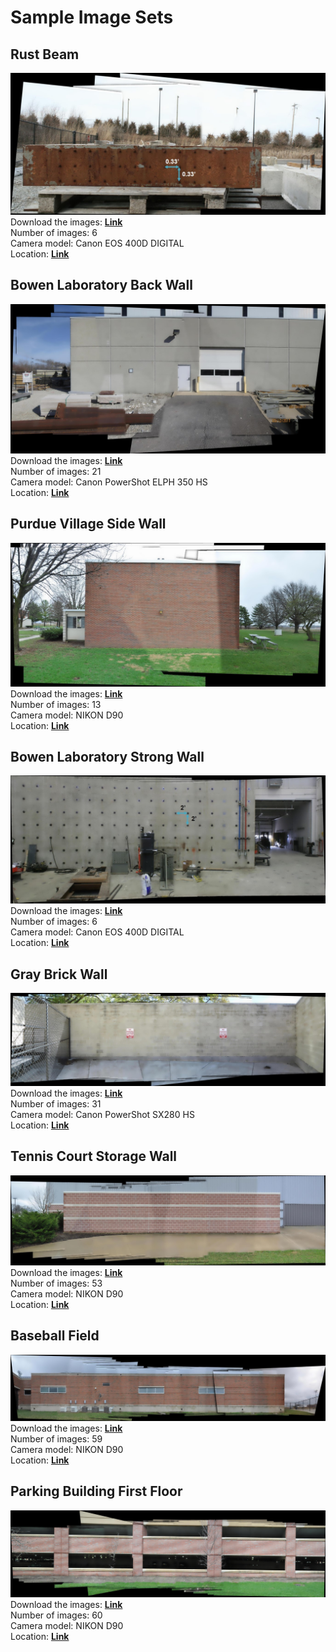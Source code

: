 # Sample Image Sets

## Rust Beam
![](post/rust_beam.jpg)  
Download the images: **[Link](https://www.amazon.com/clouddrive/share/uuFAqqGuWohdxt8bwSdpCRUnavp3NW0S7fWu7zwWfOE?ref_=cd_ph_share_link_copy)**  
Number of images: 6  
Camera model: Canon EOS 400D DIGITAL  
Location: **[Link](https://www.google.com/maps/place/1040+S+River+Rd,+West+Lafayette,+IN+47906/@40.4100859,-86.9195982,690m/data=!3m2!1e3!4b1!4m5!3m4!1s0x8812e296177b9b55:0x8df9e5eda9e66a09!8m2!3d40.4100859!4d-86.9174335)**  

## Bowen Laboratory Back Wall
![](post/bowen_back_wall.jpg)  
Download the images: **[Link](https://www.amazon.com/clouddrive/share/VhDTTXJYYlPAyXYJ3uWe16Y2bBrj3j6UpkraJlzNvzl?ref_=cd_ph_share_link_copy)**  
Number of images: 21    
Camera model: Canon PowerShot ELPH 350 HS    
Location: **[Link](https://www.google.com/maps/place/1040+S+River+Rd,+West+Lafayette,+IN+47906/@40.4100859,-86.9195982,690m/data=!3m2!1e3!4b1!4m5!3m4!1s0x8812e296177b9b55:0x8df9e5eda9e66a09!8m2!3d40.4100859!4d-86.9174335)**  

## Purdue Village Side Wall
![](post/purdue_village.jpg)  
Download the images: **[Link](https://www.amazon.com/clouddrive/share/4YjPGPMDY2z2FkAzGZmU3ddKl1PL364jtAavxyAmRyJ?ref_=cd_ph_share_link_copy)**  
Number of images: 13    
Camera model: NIKON D90    
Location: **[Link](https://www.google.com/maps/place/1040+S+River+Rd,+West+Lafayette,+IN+47906/@40.4186622,-86.927554,481m/data=!3m1!1e3!4m5!3m4!1s0x8812e296177b9b55:0x8df9e5eda9e66a09!8m2!3d40.4100859!4d-86.9174335)**  

## Bowen Laboratory Strong Wall
![](post/bowen_strong_wall.jpg)  
Download the images: **[Link](https://www.amazon.com/clouddrive/share/RELAz9Qz887GNzk1LwoO88yjCP26iAuMZOYQLgP4AzQ?ref_=cd_ph_share_link_copy)**  
Number of images: 6    
Camera model: Canon EOS 400D DIGITAL      
Location: **[Link](https://www.google.com/maps/place/1040+S+River+Rd,+West+Lafayette,+IN+47906/@40.4100859,-86.9195982,690m/data=!3m2!1e3!4b1!4m5!3m4!1s0x8812e296177b9b55:0x8df9e5eda9e66a09!8m2!3d40.4100859!4d-86.9174335)**  

## Gray Brick Wall
![](post/gray_brick_wall.jpg)  
Download the images: **[Link](https://www.amazon.com/clouddrive/share/k6FTcBDhZPcm8foEJ4yaINSsJ5JXzLJQm06YPLuqhue?ref_=cd_ph_share_link_copy)**  
Number of images: 31    
Camera model: Canon PowerShot SX280 HS      
Location: **[Link](https://www.google.com/maps/place/1040+S+River+Rd,+West+Lafayette,+IN+47906/@40.4207566,-86.9241172,340m/data=!3m1!1e3!4m5!3m4!1s0x8812e296177b9b55:0x8df9e5eda9e66a09!8m2!3d40.4100859!4d-86.9174335)**  

## Tennis Court Storage Wall
![](post/tennis_court.jpg)  
Download the images: **[Link](https://www.amazon.com/clouddrive/share/Evu1c1EN2VkF4MMxqy3cN9bEY0ixKo07B8EncdWnRW2?ref_=cd_ph_share_link_copy)**  
Number of images: 53      
Camera model: NIKON D90        
Location: **[Link](https://www.google.com/maps/place/1040+S+River+Rd,+West+Lafayette,+IN+47906/@40.4366924,-86.9388303,499m/data=!3m1!1e3!4m5!3m4!1s0x8812e296177b9b55:0x8df9e5eda9e66a09!8m2!3d40.4100859!4d-86.9174335)**  

## Baseball Field
![](post/baseball_field.jpg)  
Download the images: **[Link](https://www.amazon.com/clouddrive/share/GMIxKJs4xc1lzDLw0uXjoblNPxLPnkH8R1UwJXdJMTk?ref_=cd_ph_share_link_copy)**  
Number of images: 59      
Camera model: NIKON D90        
Location: **[Link](https://www.google.com/maps/place/1040+S+River+Rd,+West+Lafayette,+IN+47906/@40.4374413,-86.9427888,420m/data=!3m1!1e3!4m5!3m4!1s0x8812e296177b9b55:0x8df9e5eda9e66a09!8m2!3d40.4100859!4d-86.9174335)**  

## Parking Building First Floor
![](post/parking_building.jpg)  
Download the images: **[Link](https://www.amazon.com/clouddrive/share/cl3LIp3OogyBjWQxxHO6PB4STgmIs2libMcGOSQhVuv?ref_=cd_ph_share_link_copy)**  
Number of images: 60      
Camera model: NIKON D90        
Location: **[Link](https://www.google.com/maps/place/McCutcheon+Parking+Garage+-+Purdue+University+Residences/@40.4252735,-86.928831,347m/data=!3m1!1e3!4m5!3m4!1s0x0:0x9ae543610a11977a!8m2!3d40.4262764!4d-86.9281988!6m1!1e1)**  